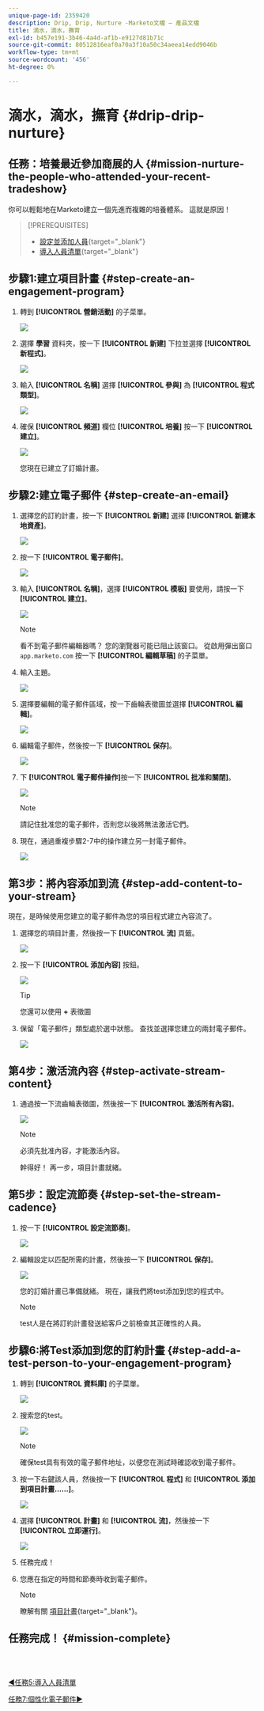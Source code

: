 ```yaml
---
unique-page-id: 2359420
description: Drip, Drip, Nurture -Marketo文檔 — 產品文檔
title: 滴水，滴水，撫育
exl-id: b457e191-3b46-4a4d-af1b-e9127d81b71c
source-git-commit: 80512816eaf0a70a3f10a50c34aeea14edd9046b
workflow-type: tm+mt
source-wordcount: '456'
ht-degree: 0%

---
```


# 滴水，滴水，撫育 {#drip-drip-nurture}

## 任務：培養最近參加商展的人 {#mission-nurture-the-people-who-attended-your-recent-tradeshow}

你可以輕鬆地在Marketo建立一個先進而複雜的培養體系。 這就是原因！

>[!PREREQUISITES]
>
>* [設定並添加人員](/help/marketo/getting-started/quick-wins/get-set-up-and-add-a-person.md){target="_blank"}
>* [導入人員清單](/help/marketo/getting-started/quick-wins/import-a-list-of-people.md){target="_blank"}


## 步驟1:建立項目計畫 {#step-create-an-engagement-program}

1. 轉到 **[!UICONTROL 營銷活動]** 的子菜單。

   ![](assets/drip-drip-nurture-1.png)

1. 選擇 **學習** 資料夾，按一下 **[!UICONTROL 新建]** 下拉並選擇 **[!UICONTROL 新程式]**。

   ![](assets/drip-drip-nurture-2.png)

1. 輸入 **[!UICONTROL 名稱]** 選擇 **[!UICONTROL 參與]** 為 **[!UICONTROL 程式類型]**。

   ![](assets/drip-drip-nurture-3.png)

1. 確保 **[!UICONTROL 頻道]** 欄位 **[!UICONTROL 培養]** 按一下 **[!UICONTROL 建立]**。

   ![](assets/drip-drip-nurture-4.png)

   您現在已建立了訂婚計畫。

## 步驟2:建立電子郵件 {#step-create-an-email}

1. 選擇您的訂約計畫，按一下 **[!UICONTROL 新建]** 選擇 **[!UICONTROL 新建本地資產]**。

   ![](assets/drip-drip-nurture-5.png)

1. 按一下 **[!UICONTROL 電子郵件]**。

   ![](assets/drip-drip-nurture-6.png)

1. 輸入 **[!UICONTROL 名稱]**，選擇 **[!UICONTROL 模板]** 要使用，請按一下 **[!UICONTROL 建立]**。

   ![](assets/drip-drip-nurture-7.png)

   >[!NOTE]
   >
   >看不到電子郵件編輯器嗎？ 您的瀏覽器可能已阻止該窗口。 從啟用彈出窗口 `app.marketo.com` 按一下 **[!UICONTROL 編輯草稿]** 的子菜單。

1. 輸入主題。

   ![](assets/drip-drip-nurture-8.png)

1. 選擇要編輯的電子郵件區域，按一下齒輪表徵圖並選擇 **[!UICONTROL 編輯]**。

   ![](assets/drip-drip-nurture-9.png)

1. 編輯電子郵件，然後按一下 **[!UICONTROL 保存]**。

   ![](assets/drip-drip-nurture-10.png)

1. 下 **[!UICONTROL 電子郵件操作]**&#x200B;按一下 **[!UICONTROL 批准和關閉]**。

   ![](assets/drip-drip-nurture-11.png)

   >[!NOTE]
   >
   >請記住批准您的電子郵件，否則您以後將無法激活它們。

1. 現在，通過重複步驟2-7中的操作建立另一封電子郵件。

   ![](assets/drip-drip-nurture-12.png)

## 第3步：將內容添加到流 {#step-add-content-to-your-stream}

現在，是時候使用您建立的電子郵件為您的項目程式建立內容流了。

1. 選擇您的項目計畫，然後按一下 **[!UICONTROL 流]** 頁籤。

   ![](assets/drip-drip-nurture-13.png)

1. 按一下 **[!UICONTROL 添加內容]** 按鈕。

   ![](assets/drip-drip-nurture-14.png)

   >[!TIP]
   >
   >您還可以使用 **+** 表徵圖

1. 保留「電子郵件」類型處於選中狀態。 查找並選擇您建立的兩封電子郵件。

   ![](assets/drip-drip-nurture-15.png)

## 第4步：激活流內容 {#step-activate-stream-content}

1. 通過按一下流齒輪表徵圖，然後按一下 **[!UICONTROL 激活所有內容]**。

   ![](assets/drip-drip-nurture-16.png)

   >[!NOTE]
   >
   >必須先批准內容，才能激活內容。

   幹得好！ 再一步，項目計畫就緒。

## 第5步：設定流節奏 {#step-set-the-stream-cadence}

1. 按一下 **[!UICONTROL 設定流節奏]**。

   ![](assets/drip-drip-nurture-17.png)

1. 編輯設定以匹配所需的計畫，然後按一下 **[!UICONTROL 保存]**。

   ![](assets/drip-drip-nurture-18.png)

   您的訂婚計畫已準備就緒。 現在，讓我們將test添加到您的程式中。

   >[!NOTE]
   >
   >test人是在將訂約計畫發送給客戶之前檢查其正確性的人員。

## 步驟6:將Test添加到您的訂約計畫 {#step-add-a-test-person-to-your-engagement-program}

1. 轉到 **[!UICONTROL 資料庫]** 的子菜單。

   ![](assets/drip-drip-nurture-19.png)

1. 搜索您的test。

   ![](assets/drip-drip-nurture-20.png)

   >[!NOTE]
   >
   >確保test具有有效的電子郵件地址，以便您在測試時確認收到電子郵件。

1. 按一下右鍵該人員，然後按一下 **[!UICONTROL 程式]** 和 **[!UICONTROL 添加到項目計畫……]**。

   ![](assets/drip-drip-nurture-21.png)

1. 選擇 **[!UICONTROL 計畫]** 和 **[!UICONTROL 流]**，然後按一下 **[!UICONTROL 立即運行]**。

   ![](assets/drip-drip-nurture-22.png)

1. 任務完成！

1. 您應在指定的時間和節奏時收到電子郵件。

   >[!NOTE]
   >
   >瞭解有關 [項目計畫](/help/marketo/product-docs/email-marketing/drip-nurturing/creating-an-engagement-program/understanding-engagement-programs.md){target="_blank"}。

## 任務完成！ {#mission-complete}

<br> 

[◄任務5:導入人員清單](/help/marketo/getting-started/quick-wins/import-a-list-of-people.md)

[任務7:個性化電子郵件►](/help/marketo/getting-started/quick-wins/personalize-an-email.md)
